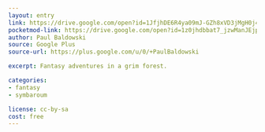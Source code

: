 ```yaml
---
layout: entry
link: https://drive.google.com/open?id=1JfjhDE6R4ya09mJ-GZh8xVD3jMgH0j4f
pocketmod-link: https://drive.google.com/open?id=1z0jhdbbat7_jzwManJEjpXHQub3k2OAV
author: Paul Baldowski
source: Google Plus
source-url: https://plus.google.com/u/0/+PaulBaldowski

excerpt: Fantasy adventures in a grim forest.

categories:
- fantasy
- symbaroum

license: cc-by-sa
cost: free
---
```

